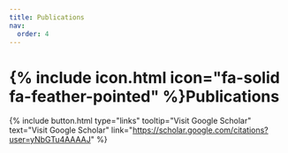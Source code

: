 ```yaml
---
title: Publications
nav:
  order: 4
---
```


# {% include icon.html icon="fa-solid fa-feather-pointed" %}Publications

<!--
Lorem ipsum dolor sit amet, consectetur adipiscing elit, sed do eiusmod tempor incididunt ut labore et dolore magna aliqua.
Ut enim ad minim veniam, quis nostrud exercitation ullamco laboris nisi ut aliquip ex ea commodo consequat.

{% include section.html %}

{% include search-box.html %}

{% include tags.html tags=site.tags %}

{% include search-info.html %}

{% include list.html data="posts" component="post-excerpt" %}
-->

{% include button.html type="links" tooltip="Visit Google Scholar" text="Visit Google Scholar" link="https://scholar.google.com/citations?user=yNbGTu4AAAAJ" %}
